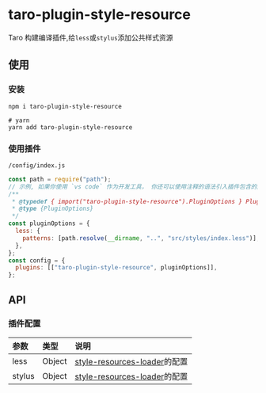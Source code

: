 # taro-plugin-style-resource

Taro 构建编译插件,给`less`或`stylus`添加公共样式资源

## 使用

### 安装

```
npm i taro-plugin-style-resource

# yarn
yarn add taro-plugin-style-resource
```

### 使用插件

`/config/index.js`

```js
const path = require("path");
// 示例, 如果你使用 `vs code` 作为开发工具， 你还可以使用注释的语法引入插件包含的声明文件，可获得类似于typescript的友好提示
/**
 * @typedef { import("taro-plugin-style-resource").PluginOptions } PluginOptions
 * @type {PluginOptions}
 */
const pluginOptions = {
  less: {
    patterns: [path.resolve(__dirname, "..", "src/styles/index.less")],
  },
};
const config = {
  plugins: [["taro-plugin-style-resource", pluginOptions]],
};
```

## API

### 插件配置

| 参数   | 类型   | 说明                           |
| :----- | :----- | :----------------------------- |
| less   | Object | [style-resources-loader](https://developers.weixin.qq.com/miniprogram/dev/devtools/ci.html)的配置 |
| stylus | Object | [style-resources-loader](https://developers.weixin.qq.com/miniprogram/dev/devtools/ci.html)的配置 |

